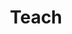 ---
layout: post 
title: Teach
search_exclude: true
permalink: /teach/undecidable_problems_graphs_heuristics
---
